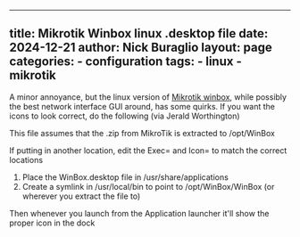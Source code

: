 
---
title: Mikrotik Winbox linux .desktop file
date: 2024-12-21
author: Nick Buraglio
layout: page
categories:
    - configuration
tags:
    - linux
    - mikrotik
---


A minor annoyance, but the linux version of [Mikrotik winbox](https://mikrotik.com/download), while possibly the best network interface GUI around, has some quirks. If you want the icons to look correct, do the following (via Jerald Worthington)

This file assumes that the .zip from MikroTik is extracted to /opt/WinBox

If putting in another location, edit the Exec= and Icon= to match the correct locations

1. Place the WinBox.desktop file in /usr/share/applications
2. Create a symlink in /usr/local/bin to point to /opt/WinBox/WinBox (or wherever you extract the file to)

Then whenever you launch from the Application launcher it'll show the proper icon in the dock